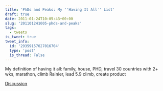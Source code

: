 ```yaml
---
title: 'PhDs and Peaks: My ''Having It All'' List'
draft: true
date: 2011-01-24T10:05:43+00:00
slug: '201101241005-phds-and-peaks'
tags:
  - tweets
is_tweet: true
tweet_info:
  id: '29359157027016704'
  type: 'post'
  is_thread: False
---
```




My definition of having it all: family, house, PHD, travel 30 countries with 2+ wks, marathon, climb Rainier, lead 5.9 climb, create product

[Discussion](https://x.com/sytelus/status/29359157027016704)

